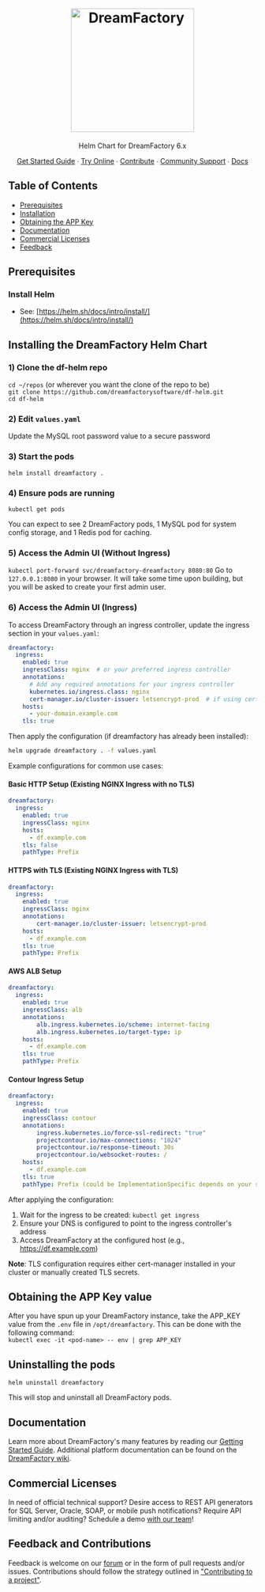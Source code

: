 <h1 align="center">
    <a href="https://dreamfactory.com/"><img src="https://raw.githubusercontent.com/dreamfactorysoftware/dreamfactory/master/readme/vertical-logo-fullcolor.png" alt="DreamFactory" width="250" /></a>
</h1>

<p align="center">
    Helm Chart for DreamFactory 6.x
</p>

<p align="center">
    <a href="http://guide.dreamfactory.com/">Get Started Guide</a> ∙ <a href="https://genie.dreamfactory.com">Try Online</a> ∙ <a 
href="https://github.com/dreamfactorysoftware/dreamfactory/blob/master/CONTRIBUTING.md">Contribute</a> ∙ <a href="http://community.dreamfactory.com/">Community Support</a> ∙ <a 
href="https://wiki.dreamfactory.com">Docs</a>
</p>

## Table of Contents

* <a href="#prerequisites">Prerequisites</a>
* <a href="#installation">Installation</a>
* <a href="#app-key">Obtaining the APP Key</a>
* <a href="#documentation">Documentation</a>
* <a href="#commercial">Commercial Licenses</a>
* <a href="#feedback">Feedback</a>

<a name="prerequisites"></a>
## Prerequisites

### Install Helm
- See: [https://helm.sh/docs/intro/install/](https://helm.sh/docs/intro/install/)

<a name="installation"></a>
## Installing the DreamFactory Helm Chart

### 1) Clone the df-helm repo
`cd ~/repos` (or wherever you want the clone of the repo to be)  
`git clone https://github.com/dreamfactorysoftware/df-helm.git`  
`cd df-helm`

### 2) Edit `values.yaml`
Update the MySQL root password value to a secure password

### 3) Start the pods
`helm install dreamfactory .`

### 4) Ensure pods are running
`kubectl get pods`

You can expect to see 2 DreamFactory pods, 1 MySQL pod for system config storage, and 1 Redis pod for caching.

### 5) Access the Admin UI (Without Ingress)
`kubectl port-forward svc/dreamfactory-dreamfactory 8080:80`
Go to `127.0.0.1:8080` in your browser. It will take some time upon building, but you will be asked to create your first admin user.

### 6) Access the Admin UI (Ingress)
To access DreamFactory through an ingress controller, update the ingress section in your `values.yaml`:

```yaml
dreamfactory:
  ingress:
    enabled: true
    ingressClass: nginx  # or your preferred ingress controller
    annotations:
      # Add any required annotations for your ingress controller
      kubernetes.io/ingress.class: nginx
      cert-manager.io/cluster-issuer: letsencrypt-prod  # if using cert-manager
    hosts:
      - your-domain.example.com
    tls: true
```

Then apply the configuration (if dreamfactory has already been installed):
```bash
helm upgrade dreamfactory . -f values.yaml
```

Example configurations for common use cases:

#### Basic HTTP Setup (Existing NGINX Ingress with no TLS)
```yaml
dreamfactory:
  ingress:
    enabled: true
    ingressClass: nginx
    hosts:
      - df.example.com
    tls: false
    pathType: Prefix
```

#### HTTPS with TLS (Existing NGINX Ingress with TLS)
```yaml
dreamfactory:
  ingress:
    enabled: true
    ingressClass: nginx
    annotations:
        cert-manager.io/cluster-issuer: letsencrypt-prod
    hosts:
      - df.example.com
    tls: true
    pathType: Prefix
```

#### AWS ALB Setup
```yaml
dreamfactory:
  ingress:
    enabled: true
    ingressClass: alb
    annotations:
        alb.ingress.kubernetes.io/scheme: internet-facing
        alb.ingress.kubernetes.io/target-type: ip
    hosts:
      - df.example.com
    tls: true
    pathType: Prefix
```

#### Contour Ingress Setup
```yaml
dreamfactory:
  ingress:
    enabled: true
    ingressClass: contour
    annotations:
        ingress.kubernetes.io/force-ssl-redirect: "true"
        projectcontour.io/max-connections: "1024"
        projectcontour.io/response-timeout: 30s
        projectcontour.io/websocket-routes: /
    hosts:
      - df.example.com
    tls: true
    pathType: Prefix (could be ImplementationSpecific depends on your setup)
```

After applying the configuration:
1. Wait for the ingress to be created: `kubectl get ingress`
2. Ensure your DNS is configured to point to the ingress controller's address
3. Access DreamFactory at the configured host (e.g., https://df.example.com)

**Note**: TLS configuration requires either cert-manager installed in your cluster or manually created TLS secrets.

<a name="app-key"></a>
## Obtaining the APP Key value
After you have spun up your DreamFactory instance, take the APP_KEY value from the `.env` file in `/opt/dreamfactory`. This can be done with the following command:<br>
`kubectl exec -it <pod-name> -- env | grep APP_KEY`

<a name="Uninstalling"></a>
## Uninstalling the pods

`helm uninstall dreamfactory`

This will stop and uninstall all DreamFactory pods.

<a name="documentation"></a>
## Documentation

Learn more about DreamFactory's many features by reading our [Getting Started Guide](http://guide.dreamfactory.com/).
Additional platform documentation can be found on the [DreamFactory wiki](http://wiki.dreamfactory.com).

<a name="commercial"></a>
## Commercial Licenses

In need of official technical support? Desire access to REST API generators for SQL Server, Oracle, SOAP, or mobile
push notifications? Require API limiting and/or auditing? Schedule a demo [with our team](https://www.dreamfactory.com/demo/)!

<a name="feedback"></a>
## Feedback and Contributions

Feedback is welcome on our [forum](http://community.dreamfactory.com/) or in the form of pull requests and/or issues. Contributions should follow the strategy outlined in ["Contributing to a 
project"](http://help.github.com/articles/fork-a-repo#contributing-to-a-project).
